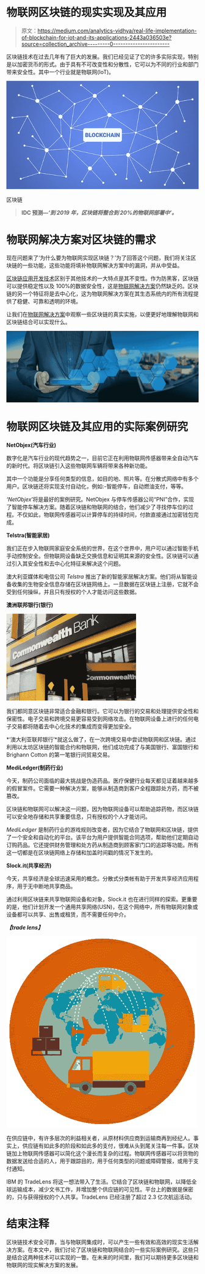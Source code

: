 # 物联网区块链的现实实现及其应用

> 原文：<https://medium.com/analytics-vidhya/real-life-implementation-of-blockchain-for-iot-and-its-applications-2443a036503e?source=collection_archive---------0----------------------->

区块链技术在过去几年有了巨大的发展。我们已经见证了它的许多实际实现，特别是以加密货币的形式。由于具有不可改变性和分散性，它可以为不同的行业和部门带来安全性。其中一个行业就是物联网(IoT)。

![](img/17a834df4355c7db6daa16ccaf72da4e.png)

区块链

> **IDC 预测—*‘到 2019 年，区块链将整合到 20%的物联网部署中’。***

# **物联网解决方案对区块链的需求**

现在问题来了‘为什么要为物联网实现区块链？’为了回答这个问题，我们将关注区块链的一些功能，这些功能将填补物联网解决方案中的漏洞，并从中受益。

[区块链应用开发技术](https://www.enukesoftware.com/blockchain-application-development.html)区别于其他技术的一大特点是其不变性。作为防黑客，区块链可以提供稳定性以及 100%的数据安全性，这是[物联网解决方案](https://www.enukesoftware.com/iot-application-development-company.html)仍然缺乏的。区块链的另一个特征将是去中心化，这为物联网解决方案在其生态系统内的所有流程提供了稳健、可靠和透明的环境。

让我们在[物联网解决方案](https://www.enukesoftware.com/iot-application-development-company.html)中观察一些区块链的真实实施，以便更好地理解物联网和区块链结合可以实现什么。

![](img/03966b15d037c12170313c76d40d9bb5.png)

# **物联网区块链及其应用的实际案例研究**

**NetObjex(汽车行业)**

数字化是汽车行业的现代趋势之一，目前它正在利用物联网传感器带来全自动汽车的新时代。将区块链引入这些物联网车辆将带来各种新功能。

其中一个功能是分享任何类型的信息，如目的地、照片等。在分散式网络中有多个用户。区块链还将实现支付自动化，例如:-智能停车，自动燃油支付，等等。

*‘NetObjex*’将是最好的案例研究。NetObjex 与停车传感器公司“PNI”合作，实现了智能停车解决方案。随着区块链和物联网的结合，他们减少了寻找停车位的过程。不仅如此，物联网传感器可以计算停车的持续时间，付款直接通过加密钱包完成。

**Telstra(智能家居)**

我们正在步入物联网家庭安全系统的世界，在这个世界中，用户可以通过智能手机手动控制安全。但物联网设备缺乏交换信息和证明其来源的安全性。区块链可以通过引入其安全性和去中心化特征来解决这个问题。

澳大利亚媒体和电信公司 *Telstra* 推出了新的智能家居解决方案。他们将从智能设备收集的生物安全信息存储在区块链网络上。一旦数据在区块链上注册，它就不会受到任何操纵，并且只有授权的个人才能访问这些数据。

**澳洲联邦银行(银行)**

![](img/10e76ab9ad3052938dcee4b84f769803.png)

我们都同意区块链非常适合金融和银行。它可以为银行的交易和处理提供安全性和保密性。电子交易和跨境交易更容易受到网络攻击。在物联网设备上进行的任何电子交易都将随着去中心化技术的集成而变得更加安全。

*‘澳大利亚联邦银行’*就这么做了，在一次跨境交易中尝试物联网和区块链。通过利用以太坊区块链的智能合约和物联网，他们成功完成了与美国银行、富国银行和 Brighann Cotton 的第一笔银行间贸易交易。

**MediLedger(制药行业)**

今天，制药公司面临的最大挑战是伪造药品。医疗保健行业每天都见证着越来越多的假冒案件。它需要一种解决方案，能够从制造商到客户全程跟踪处方药，而不被篡改。

区块链和物联网可以解决这一问题，因为物联网设备可以帮助追踪药物，而区块链可以安全地存储和共享重要信息，只有授权的个人才能访问。

*MediLedger* 是制药行业的游戏规则改变者，因为它结合了物联网和区块链，提供了一个安全和自动化的平台。该平台为用户提供智能合同选项，帮助他们定期自动订购药品。它还提供财务管理和处方药从制造商到顾客家门口的追踪等功能。所有这一切都是在区块链网络上存储和加盖时间戳的情况下发生的。

**Slock.it(共享经济)**

今天，共享经济是全球迅速采用的概念。分散式分类帐有助于开发共享经济应用程序，用于无中断地共享商品。

通过利用区块链来共享物联网设备和对象，Slock.it 也在进行同样的探索。更重要的是，他们计划开发一个通用共享网络(USN)，在这个网络中，所有物联网对象或设备都可以共享、出售或租赁，而不需要任何中介。

***【trade lens】***

![](img/307e5399001982a00d540a3ca0fff606.png)

在供应链中，有许多层次的利益相关者，从原材料供应商到运输商再到经纪人。事实上，供应链有如此多的阶段和如此多的支付，很难从头到尾关注每一件事。区块链加上物联网传感器可以简化这个漫长而复杂的过程。物联网传感器可以将货物的数据发送给合适的人，用于跟踪目的，用于任何类型的问题或障碍警报，或用于支付通知。

IBM 的 TradeLens 将这一想法带入了生活。它结合了区块链和物联网，以降低全球运输成本，减少文书工作，并增加整个供应链的可见性。平台上的数据是保密的，只与获得授权的个人共享。TradeLens 已经注册了超过 2.3 亿次航运活动。

# 结束注释

区块链技术安全可靠，当与物联网集成时，可以产生一些有效和高效的现实生活解决方案。在本文中，我们讨论了区块链和物联网结合的一些实际案例研究。这些只是结合这两种技术可以实现的一瞥。在未来的时间里，我们可以期待更多区块链和物联网的现实解决方案的发展。